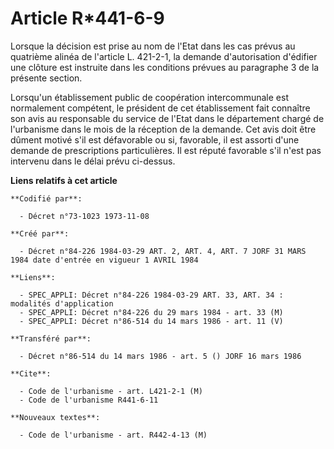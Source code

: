 # Article R*441-6-9

Lorsque la décision est prise au nom de l'Etat dans les cas prévus au quatrième alinéa de l'article L. 421-2-1, la demande
d'autorisation d'édifier une clôture est instruite dans les conditions prévues au paragraphe 3 de la présente section.

Lorsqu'un établissement public de coopération intercommunale est normalement compétent, le président de cet établissement
fait connaître son avis au responsable du service de l'Etat dans le département chargé de l'urbanisme dans le mois de la
réception de la demande. Cet avis doit être dûment motivé s'il est défavorable ou si, favorable, il est assorti d'une demande
de prescriptions particulières. Il est réputé favorable s'il n'est pas intervenu dans le délai prévu ci-dessus.

**Liens relatifs à cet article**

	**Codifié par**:

	  - Décret n°73-1023 1973-11-08

	**Créé par**:

	  - Décret n°84-226 1984-03-29 ART. 2, ART. 4, ART. 7 JORF 31 MARS 1984 date d'entrée en vigueur 1 AVRIL 1984

	**Liens**:

	  - SPEC_APPLI: Décret n°84-226 1984-03-29 ART. 33, ART. 34 : modalités d'application
	  - SPEC_APPLI: Décret n°84-226 du 29 mars 1984 - art. 33 (M)
	  - SPEC_APPLI: Décret n°86-514 du 14 mars 1986 - art. 11 (V)

	**Transféré par**:

	  - Décret n°86-514 du 14 mars 1986 - art. 5 () JORF 16 mars 1986

	**Cite**:

	  - Code de l'urbanisme - art. L421-2-1 (M)
	  - Code de l'urbanisme R441-6-11

	**Nouveaux textes**:

	  - Code de l'urbanisme - art. R442-4-13 (M)
